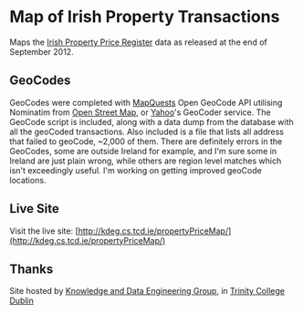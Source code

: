 # Map of Irish Property Transactions

Maps the [Irish Property Price Register](http://www.propertypriceregister.ie/) data as released at the end of September 2012. 

## GeoCodes

GeoCodes were completed with [MapQuests](http://www.mapquest.com) Open GeoCode API utilising Nominatim from [Open Street Map](http://www.openstreetmap.org), or [Yahoo](http://yahoo.com)'s GeoCoder service. The GeoCode script is included, along with a data dump from the database with all the geoCoded transactions. Also included is a file that lists all address that failed to geoCode, ~2,000 of them. There are definitely errors in the GeoCodes, some are outside Ireland for example, and I'm sure some in Ireland are just plain wrong, while others are region level matches which isn't exceedingly useful. I'm working on getting improved geoCode locations.

## Live Site

Visit the live site: [http://kdeg.cs.tcd.ie/propertyPriceMap/](http://kdeg.cs.tcd.ie/propertyPriceMap/) 

## Thanks 

Site hosted by [Knowledge and Data Engineering Group](http://kdeg.cs.tcd.ie), in [Trinity College Dublin](http://www.tcd.ie)